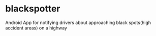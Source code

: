 # blackspotter
Android App for notifying drivers about approaching black spots(high accident areas) on a highway
